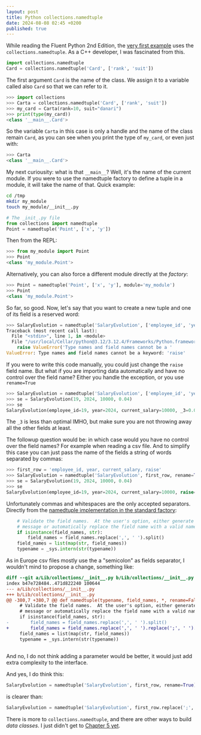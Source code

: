 ```yaml
---
layout: post
title: Python collections.namedtuple
date: 2024-08-08 02:45 +0200
published: true
---
```


While reading the Fluent Python 2nd Edition, the [very first example](https://learning.oreilly.com/library/view/fluent-python-2nd/9781492056348/ch01.html#ex_pythonic_deck) uses the `collections.namedtuple`. As a C++ developer, I was fascinated from this.

```python
import collections.namedtuple
Card = collections.namedtuple('Card', ['rank', 'suit'])
```

The first argument `Card` is the name of the class. We assign it to a variable called also `Card` so that we can refer to it.

```python
>>> import collections
>>> Carta = collections.namedtuple('Card', ['rank', 'suit'])
>>> my_card = Carta(rank=10, suit="danari")
>>> print(type(my_card))
<class '__main__.Card'>
```

So the variable `Carta` in this case is only a handle and the name of the class remain `Card`, as you can see when you print the type of `my_card`, or even just with:

```python
>>> Carta
<class '__main__.Card'>
```

My next curiousity: what is that `__main__`? Well, it's the name of the current module. If you were to use the namedtuple factory to define a tuple in a module, it will take the name of that. Quick example:

```bash
cd /tmp
mkdir my_module
touch my_module/__init__.py
```

```python
# The _init_.py file
from collections import namedtuple
Point = namedtuple('Point', ['x', 'y'])
```

Then from the REPL:

```python
>>> from my_module import Point
>>> Point
<class 'my_module.Point'>
```

Alternatively, you can also force a different module directly at the _factory_:

```python
>>> Point = namedtuple('Point', ['x', 'y'], module='my_module')
>>> Point
<class 'my_module.Point'>
```

So far, so good. Now, let's say that you want to create a new tuple and one of its field is a reserved word:

```python
>>> SalaryEvolution = namedtuple('SalaryEvolution', ['employee_id', 'year', 'current_salary', 'raise'])
Traceback (most recent call last):
  File "<stdin>", line 1, in <module>
  File "/usr/local/Cellar/python@3.12/3.12.4/Frameworks/Python.framework/Versions/3.12/lib/python3.12/collections/__init__.py", line 403, in namedtuple
    raise ValueError('Type names and field names cannot be a '
ValueError: Type names and field names cannot be a keyword: 'raise'
```

If you were to write this code manually, you could just change the `raise` field name. But what if you are importing data automatically and have no control over the field name? Either you handle the exception, or you use `rename=True`

```python
>>> SalaryEvolution = namedtuple('SalaryEvolution', ['employee_id', 'year', 'current_salary', 'raise'], rename=True)
>>> se = SalaryEvolution(19, 2024, 10000, 0.04)
>>> se
SalaryEvolution(employee_id=19, year=2024, current_salary=10000, _3=0.04)
```

The `_3` is less than optimal IMHO, but make sure you are not throwing away all the other fields at least.

The followup question would be: in which case would you have no control over the field names? For example when reading a csv file. And to simplify this case you can just pass the name of the fields a string of words separated by commas:

```python
>>> first_row = 'employee_id, year, current_salary, raise' 
>>> SalaryEvolution = namedtuple('SalaryEvolution', first_row, rename=True)
>>> se = SalaryEvolution(19, 2024, 10000, 0.04)
>>> se
SalaryEvolution(employee_id=19, year=2024, current_salary=10000, raise=0.04)
```

Unfortunately commas and whitespaces are the only accepted separators. Directly from the [namedtuple implementation in the standard factory](https://github.com/python/cpython/blob/8f4892ac529b8f7f32d9707eb713300188247b7b/Lib/collections/__init__.py#L379C1-L385C1):

```python
    # Validate the field names.  At the user's option, either generate an error
    # message or automatically replace the field name with a valid name.
    if isinstance(field_names, str):
        field_names = field_names.replace(',', ' ').split()
    field_names = list(map(str, field_names))
    typename = _sys.intern(str(typename))
```

As in Europe csv files mostly use the a "semicolon" as fields separator, I wouldn't mind to propose a change, something like:

```diff
diff --git a/Lib/collections/__init__.py b/Lib/collections/__init__.py
index b47e728484..471d822240 100644
--- a/Lib/collections/__init__.py
+++ b/Lib/collections/__init__.py
@@ -380,7 +380,7 @@ def namedtuple(typename, field_names, *, rename=False, defaults=None, module=Non
     # Validate the field names.  At the user's option, either generate an error
     # message or automatically replace the field name with a valid name.
     if isinstance(field_names, str):
-        field_names = field_names.replace(',', ' ').split()
+        field_names = field_names.replace(',', ' ').replace(';', ' ').split()
     field_names = list(map(str, field_names))
     typename = _sys.intern(str(typename))
 
```

And no, I do not think adding a parameter would be better, it would just add extra complexity to the interface.

And yes, I do think this:

```python
SalaryEvolution = namedtuple('SalaryEvolution', first_row, rename=True)
```

is clearer than:

```python
SalaryEvolution = namedtuple('SalaryEvolution', first_row.replace(';', ' '), rename=True)
```

There is more to `collections.namedtuple`, and there are other ways to build _data classes_. I just didn't get to [Chapter 5 yet](https://learning.oreilly.com/library/view/fluent-python-2nd/9781492056348/ch05.html#classic_named_tuples_sec).
